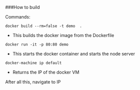 ###How to build

Commands:

```
docker build --rm=false -t demo  .
```
 - This builds the docker image from the Dockerfile


```
docker run -it -p 80:80 demo
```

 - This starts the docker container and starts the node server

```
docker-machine ip default
```

 - Returns the IP of the docker VM

After all this, navigate to IP